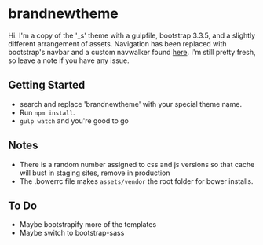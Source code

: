 # brandnewtheme

Hi. I'm a copy of the '_s' theme with a gulpfile, bootstrap 3.3.5, and a slightly different arrangement of assets. Navigation has been replaced with bootstrap's navbar and a custom navwalker found [here](https://github.com/twittem/wp-bootstrap-navwalker). I'm still pretty fresh, so leave a note if you have any issue.

## Getting Started

* search and replace 'brandnewtheme' with your special theme name. 
* Run `npm install`.
* `gulp watch` and you're good to go

## Notes

* There is a random number assigned to css and js versions so that cache will bust in staging sites, remove in production
* The .bowerrc file makes `assets/vendor` the root folder for bower installs.

## To Do

* Maybe bootstrapify more of the templates
* Maybe switch to bootstrap-sass

